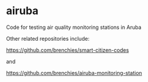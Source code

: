 # airuba
Code for testing air quality monitoring stations in Aruba

Other related repositories include:

https://github.com/brenchies/smart-citizen-codes

and 

https://github.com/brenchies/airuba-monitoring-station
